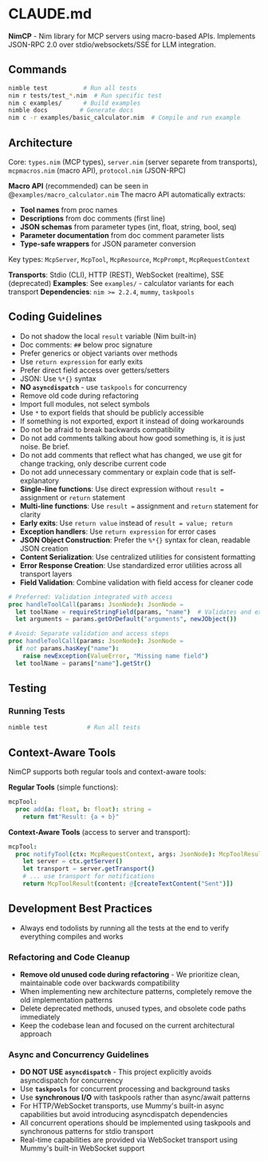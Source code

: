 # CLAUDE.md

**NimCP** - Nim library for MCP servers using macro-based APIs. Implements JSON-RPC 2.0 over stdio/websockets/SSE for LLM integration.

## Commands
```bash
nimble test          # Run all tests
nim r tests/test_*.nim  # Run specific test
nim c examples/      # Build examples  
nimble docs         # Generate docs
nim c -r examples/basic_calculator.nim  # Compile and run example
```

## Architecture

Core: `types.nim` (MCP types), `server.nim` (server separete from transports), `mcpmacros.nim` (macro API), `protocol.nim` (JSON-RPC)

**Macro API** (recommended) can be seen in @`examples/macro_calculator.nim`
The macro API automatically extracts:
- **Tool names** from proc names
- **Descriptions** from doc comments (first line)
- **JSON schemas** from parameter types (int, float, string, bool, seq)
- **Parameter documentation** from doc comment parameter lists
- **Type-safe wrappers** for JSON parameter conversion

Key types: `McpServer`, `McpTool`, `McpResource`, `McpPrompt`, `McpRequestContext`

**Transports**: Stdio (CLI), HTTP (REST), WebSocket (realtime), SSE (deprecated)
**Examples**: See `examples/` - calculator variants for each transport
**Dependencies**: `nim >= 2.2.4`, `mummy`, `taskpools`


## Coding Guidelines
- Do not shadow the local `result` variable (Nim built-in)
- Doc comments: `##` below proc signature
- Prefer generics or object variants over methods
- Use `return expression` for early exits
- Prefer direct field access over getters/setters
- JSON: Use `%*{}` syntax
- **NO `asyncdispatch`** - use `taskpools` for concurrency
- Remove old code during refactoring
- Import full modules, not select symbols
- Use `*` to export fields that should be publicly accessible
- If something is not exported, export it instead of doing workarounds
- Do not be afraid to break backwards compatibility
- Do not add comments talking about how good something is, it is just noise. Be brief.
- Do not add comments that reflect what has changed, we use git for change tracking, only describe current code
- Do not add unnecessary commentary or explain code that is self-explanatory
- **Single-line functions**: Use direct expression without `result =` assignment or `return` statement
- **Multi-line functions**: Use `result =` assignment and `return` statement for clarity
- **Early exits**: Use `return value` instead of `result = value; return`
- **Exception handlers**: Use `return expression` for error cases
- **JSON Object Construction**: Prefer the `%*{}` syntax for clean, readable JSON creation
- **Content Serialization**: Use centralized utilities for consistent formatting
- **Error Response Creation**: Use standardized error utilities across all transport layers
- **Field Validation**: Combine validation with field access for cleaner code
```nim
# Preferred: Validation integrated with access
proc handleToolCall(params: JsonNode): JsonNode =
  let toolName = requireStringField(params, "name")  # Validates and extracts
  let arguments = params.getOrDefault("arguments", newJObject())

# Avoid: Separate validation and access steps
proc handleToolCall(params: JsonNode): JsonNode =
  if not params.hasKey("name"):
    raise newException(ValueError, "Missing name field")
  let toolName = params["name"].getStr()
```

## Testing

### Running Tests
```bash
nimble test           # Run all tests
```

## Context-Aware Tools

NimCP supports both regular tools and context-aware tools:

**Regular Tools** (simple functions):
```nim
mcpTool:
  proc add(a: float, b: float): string =
    return fmt"Result: {a + b}"
```

**Context-Aware Tools** (access to server and transport):
```nim
mcpTool:
  proc notifyTool(ctx: McpRequestContext, args: JsonNode): McpToolResult =
    let server = ctx.getServer()
    let transport = server.getTransport()
    # ... use transport for notifications
    return McpToolResult(content: @[createTextContent("Sent")])
```

## Development Best Practices
- Always end todolists by running all the tests at the end to verify everything compiles and works

### Refactoring and Code Cleanup
- **Remove old unused code during refactoring** - We prioritize clean, maintainable code over backwards compatibility
- When implementing new architecture patterns, completely remove the old implementation patterns
- Delete deprecated methods, unused types, and obsolete code paths immediately
- Keep the codebase lean and focused on the current architectural approach

### Async and Concurrency Guidelines
- **DO NOT USE `asyncdispatch`** - This project explicitly avoids asyncdispatch for concurrency
- Use **`taskpools`** for concurrent processing and background tasks
- Use **synchronous I/O** with taskpools rather than async/await patterns
- For HTTP/WebSocket transports, use Mummy's built-in async capabilities but avoid introducing asyncdispatch dependencies
- All concurrent operations should be implemented using taskpools and synchronous patterns for stdio transport
- Real-time capabilities are provided via WebSocket transport using Mummy's built-in WebSocket support